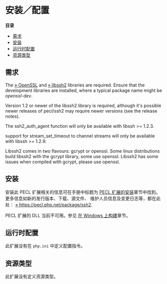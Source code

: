 安装／配置
==========

**目录**

-   [需求](/ssh2/setup.html#需求)
-   [安装](/ssh2/setup.html#安装)
-   [运行时配置](/ssh2/setup.html#运行时配置)
-   [资源类型](/ssh2/setup.html#资源类型)

需求
----

The
<a href="http://www.openssl.org/" class="link external">» OpenSSL</a>
and <a href="http://libssh2.org/" class="link external">» libssh2</a>
libraries are required. Ensure that the development libraries are
installed, where a typical package name might be *openssl-dev*.

Version 1.2 or newer of the libssh2 library is required, although it's
possible newer releases of pecl/ssh2 may require newer versions (see the
release notes).

The <span class="function">ssh2\_auth\_agent</span> function will only
be available with libssh \>= 1.2.3.

support for <span class="function">stream\_set\_timeout</span> to
channel streams will only be available with libssh \>= 1.2.9.

Libssh2 comes in two flavours: gcrypt or openssl. Some linux
distributions build libssh2 with the gcrypt library, some use openssl.
Libssh2 has some issues when compiled with gcrypt, please use openssl.

安装
----

安装此 PECL 扩展相关的信息可在手册中标题为
<a href="/install/pecl.html" class="link">PECL 扩展的安装</a>章节中找到。更多信息如新的发行版本、下载、源文件、
维护人员信息及变更日志等，都在此处：
<a href="https://pecl.php.net/package/ssh2" class="link external">» https://pecl.php.net/package/ssh2</a>.

PECL 扩展的 DLL 当前不可用。参见
<a href="/install/windows/legacy/index.html#install.windows.legacy.building" class="link">在 Windows 上构建</a>章节。

运行时配置
----------

此扩展没有在 `php.ini` 中定义配置指令。

资源类型
--------

此扩展没有定义资源类型。
